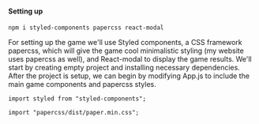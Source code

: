 #### Setting up 
`npm i styled-components papercss react-modal`

For setting up the game we'll use Styled components, a CSS framework papercss, which will give the game cool minimalistic styling (my website uses papercss as well), and React-modal to display the game results. We'll start by creating empty project and installing necessary dependencies. 
After the project is setup, we can begin by modifying App.js to include the main game components and papercss styles.

`import styled from "styled-components";`

`import "papercss/dist/paper.min.css";`

